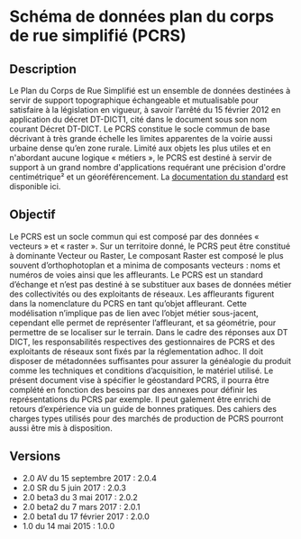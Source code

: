 # Schéma de données plan du corps de rue simplifié (PCRS)

## Description
Le Plan du Corps de Rue Simplifié est un ensemble de données destinées à servir de support topographique échangeable et mutualisable pour satisfaire à la législation en vigueur, à savoir l’arrêté du 15 février 2012 en application du décret DT-DICT1, cité dans le document sous son nom courant Décret DT-DICT. Le PCRS constitue le socle commun de base décrivant à très grande échelle les limites apparentes de la voirie aussi urbaine dense qu’en zone rurale. Limité aux objets les plus utiles et en n'abordant aucune logique « métiers », le PCRS est destiné à servir de support à un grand nombre d'applications requérant une précision d'ordre centimétrique² et un géoréférencement. La [documentation du standard](https://cnig.gouv.fr/IMG/documents_wordpress/2017/12/CNIG_RTGE_PCRS_v2.0.pdf) est disponible ici.

## Objectif
Le PCRS est un socle commun qui est composé par des données « vecteurs » et « raster ». Sur un territoire donné, le PCRS peut être constitué à dominante Vecteur ou Raster,
Le composant Raster est composé le plus souvent d’orthophotoplan et a minima de composants vecteurs : noms et numéros de voies ainsi que les affleurants.
Le PCRS est un standard d’échange et n’est pas destiné à se substituer aux bases de données métier des collectivités ou des exploitants de réseaux. Les affleurants figurent dans la nomenclature du PCRS en tant qu’objet affleurant. Cette modélisation n’implique pas de lien avec l’objet métier sous-jacent, cependant elle permet de représenter l’affleurant, et sa géométrie, pour permettre de se localiser sur le terrain. Dans le cadre des réponses aux DT DICT, les responsabilités respectives des gestionnaires de PCRS et des exploitants de réseaux sont fixés par la réglementation adhoc.
Il doit disposer de métadonnées suffisantes pour assurer la généalogie du produit comme les techniques et conditions d’acquisition, le matériel utilisé. Le présent document vise à spécifier le géostandard PCRS, il pourra être complété en fonction des besoins par des annexes pour définir les représentations du PCRS par exemple. Il peut galement être enrichi de retours d’expérience via un guide de bonnes pratiques. Des cahiers des charges types utilisés pour des marchés de production de PCRS pourront aussi être mis à disposition.

## Versions
- 2.0 AV du 15 septembre 2017 : 2.0.4
- 2.0 SR du 5 juin 2017 : 2.0.3
- 2.0 beta3 du 3 mai 2017 : 2.0.2
- 2.0 beta2 du 7 mars 2017 : 2.0.1
- 2.0 beta1 du 17 février 2017 : 2.0.0
- 1.0 du 14 mai 2015 : 1.0.0

